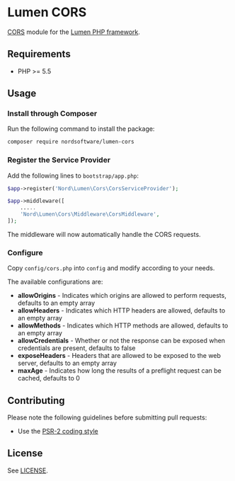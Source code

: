 # Lumen CORS

[CORS](http://enable-cors.org/) module for the [Lumen PHP framework](http://lumen.laravel.com/).

## Requirements

- PHP >= 5.5

## Usage

### Install through Composer

Run the following command to install the package:

```sh
composer require nordsoftware/lumen-cors
```

### Register the Service Provider

Add the following lines to ```bootstrap/app.php```:

```php
$app->register('Nord\Lumen\Cors\CorsServiceProvider');
```

```php
$app->middleware([
	.....
	'Nord\Lumen\Cors\Middleware\CorsMiddleware',
]);
```

The middleware will now automatically handle the CORS requests. 

### Configure

Copy ```config/cors.php``` into ```config``` and modify according to your needs.

The available configurations are:

- **allowOrigins** - Indicates which origins are allowed to perform requests, defaults to an empty array
- **allowHeaders** - Indicates which HTTP headers are allowed, defaults to an empty array
- **allowMethods** - Indicates which HTTP methods are allowed, defaults to an empty array
- **allowCredentials** - Whether or not the response can be exposed when credentials are present, defaults to false
- **exposeHeaders** - Headers that are allowed to be exposed to the web server, defaults to an empty array
- **maxAge** - Indicates how long the results of a preflight request can be cached, defaults to 0

## Contributing

Please note the following guidelines before submitting pull requests:

- Use the [PSR-2 coding style](https://github.com/php-fig/fig-standards/blob/master/accepted/PSR-2-coding-style-guide.md)

## License

See [LICENSE](LICENSE).
